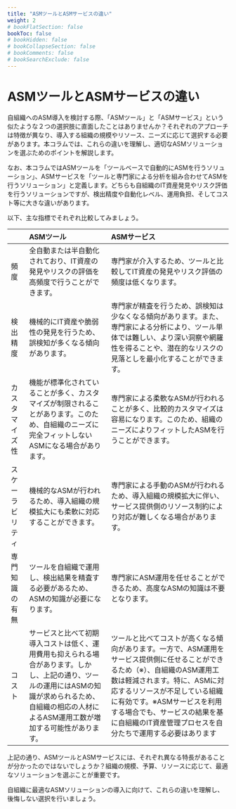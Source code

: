 ```yaml
---
title: "ASMツールとASMサービスの違い"
weight: 2
# bookFlatSection: false
bookToc: false
# bookHidden: false
# bookCollapseSection: false
# bookComments: false
# bookSearchExclude: false
---
```

# ASMツールとASMサービスの違い
自組織へのASM導入を検討する際、「ASMツール」と「ASMサービス」という似たような２つの選択肢に直面したことはありませんか？それぞれのアプローチは特徴が異なり、導入する組織の規模やリソース、ニーズに応じて選択する必要があります。本コラムでは、これらの違いを理解し、適切なASMソリューションを選ぶためのポイントを解説します。  

なお、本コラムではASMツールを「ツールベースで自動的にASMを行うソリューション」、ASMサービスを「ツールと専門家による分析を組み合わせてASMを行うソリューション」と定義します。どちらも自組織のIT資産発見やリスク評価を行うソリューションですが、検出精度や自動化レベル、運用負担、そしてコスト等に大きな違いがあります。  

以下、主な指標でそれぞれ比較してみましょう。  

||ASMツール|ASMサービス|
|:---|:---|:---|
|頻度|全自動または半自動化されており、IT資産の発見やリスクの評価を高頻度で行うことができます。|専門家が介入するため、ツールと比較してIT資産の発見やリスク評価の頻度は低くなります。|
|検出精度|機械的にIT資産や脆弱性の発見を行うため、誤検知が多くなる傾向があります。|専門家が精査を行うため、誤検知は少なくなる傾向があります。また、専門家による分析により、ツール単体では難しい、より深い洞察や網羅性を得ることや、潜在的なリスクの見落としを最小化することができます。|
|カスタマイズ性|機能が標準化されていることが多く、カスタマイズが制限されることがあります。このため、自組織のニーズに完全フィットしないASMになる場合があります。|専門家による柔軟なASMが行われることが多く、比較的カスタマイズは容易になります。このため、組織のニーズによりフィットしたASMを行うことができます。|
|スケーラビリティ|機械的なASMが行われるため、導入組織の規模拡大にも柔軟に対応することができます。|専門家による手動のASMが行われるため、導入組織の規模拡大に伴い、サービス提供側のリソース制約により対応が難しくなる場合があります。|
|専門知識の有無|ツールを自組織で運用し、検出結果を精査する必要があるため、ASMの知識が必要になります。|専門家にASM運用を任せることができるため、高度なASMの知識は不要となります。|
|コスト|サービスと比べて初期導入コストは低く、運用費用も抑えられる場合があります。しかし、上記の通り、ツールの運用にはASMの知識が求められるため、自組織の相応の人材によるASM運用工数が増加する可能性があります。|ツールと比べてコストが高くなる傾向があります。一方で、ASM運用をサービス提供側に任せることができるため（※）、自組織のASM運用工数は軽減されます。特に、ASMに対応するリソースが不足している組織に有効です。※ASMサービスを利用する場合でも、サービスの結果を基に自組織のIT資産管理プロセスを自分たちで運用する必要はあります|

上記の通り、ASMツールとASMサービスには、それぞれ異なる特長があることが分かったのではないでしょうか？組織の規模、予算、リソースに応じて、最適なソリューションを選ぶことが重要です。  

自組織に最適なASMソリューションの導入に向けて、これらの違いを理解し、後悔しない選択を行いましょう。  

